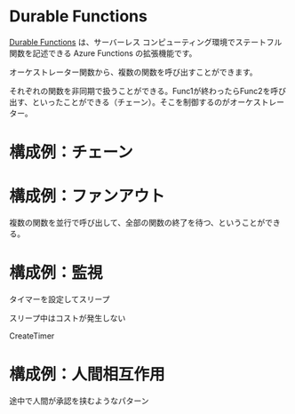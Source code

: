 # Durable Functions

[Durable Functions](https://docs.microsoft.com/ja-jp/azure/azure-functions/durable/durable-functions-overview) は、サーバーレス コンピューティング環境でステートフル関数を記述できる Azure Functions の拡張機能です。 

オーケストレーター関数から、複数の関数を呼び出すことができます。

それぞれの関数を非同期で扱うことができる。Func1が終わったらFunc2を呼び出す、といったことができる（チェーン）。そこを制御するのがオーケストレーター。

# 構成例：チェーン

# 構成例：ファンアウト

複数の関数を並行で呼び出して、全部の関数の終了を待つ、ということができる。

# 構成例：監視

タイマーを設定してスリープ

スリープ中はコストが発生しない

CreateTimer

# 構成例：人間相互作用

途中で人間が承認を挟むようなパターン

